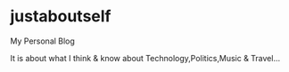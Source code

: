 # justaboutself
My Personal Blog

It is about what I think & know about Technology,Politics,Music & Travel... 
